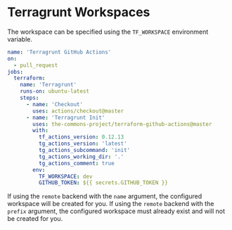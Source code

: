 # Terragrunt Workspaces

The workspace can be specified using the `TF_WORKSPACE` environment variable.

```yaml
name: 'Terragrunt GitHub Actions'
on:
  - pull_request
jobs:
  terraform:
    name: 'Terragrunt'
    runs-on: ubuntu-latest
    steps:
      - name: 'Checkout'
        uses: actions/checkout@master
      - name: 'Terragrunt Init'
        uses: the-commons-project/terraform-github-actions@master
        with:
          tf_actions_version: 0.12.13
          tg_actions_version: 'latest'
          tg_actions_subcommand: 'init'
          tg_actions_working_dir: '.'
          tg_actions_comment: true
        env:
          TF_WORKSPACE: dev
          GITHUB_TOKEN: ${{ secrets.GITHUB_TOKEN }}
```

If using the `remote` backend with the `name` argument, the configured workspace will be created for you. If using the `remote` backend with the `prefix` argument, the configured workspace must already exist and will not be created for you.
